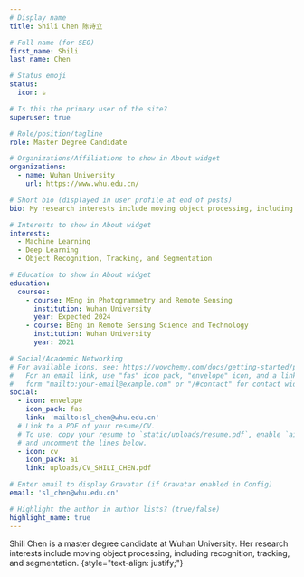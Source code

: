 ```yaml
---
# Display name
title: Shili Chen 陈诗立

# Full name (for SEO)
first_name: Shili
last_name: Chen

# Status emoji
status:
  icon: ☕️

# Is this the primary user of the site?
superuser: true

# Role/position/tagline
role: Master Degree Candidate

# Organizations/Affiliations to show in About widget
organizations:
  - name: Wuhan University
    url: https://www.whu.edu.cn/

# Short bio (displayed in user profile at end of posts)
bio: My research interests include moving object processing, including recognition, tracking, and segmentation.

# Interests to show in About widget
interests:
  - Machine Learning
  - Deep Learning
  - Object Recognition, Tracking, and Segmentation

# Education to show in About widget
education:
  courses:
    - course: MEng in Photogrammetry and Remote Sensing
      institution: Wuhan University
      year: Expected 2024
    - course: BEng in Remote Sensing Science and Technology
      institution: Wuhan University
      year: 2021

# Social/Academic Networking
# For available icons, see: https://wowchemy.com/docs/getting-started/page-builder/#icons
#   For an email link, use "fas" icon pack, "envelope" icon, and a link in the
#   form "mailto:your-email@example.com" or "/#contact" for contact widget.
social:
  - icon: envelope
    icon_pack: fas
    link: 'mailto:sl_chen@whu.edu.cn'
  # Link to a PDF of your resume/CV.
  # To use: copy your resume to `static/uploads/resume.pdf`, enable `ai` icons in `params.yaml`,
  # and uncomment the lines below.
  - icon: cv
    icon_pack: ai
    link: uploads/CV_SHILI_CHEN.pdf

# Enter email to display Gravatar (if Gravatar enabled in Config)
email: 'sl_chen@whu.edu.cn'

# Highlight the author in author lists? (true/false)
highlight_name: true
---
```


Shili Chen is a master degree candidate at Wuhan University. Her research interests include moving object processing, including recognition, tracking, and segmentation.
{style="text-align: justify;"}
